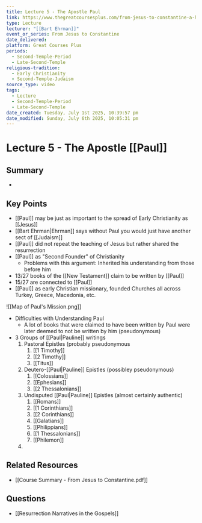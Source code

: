```yaml
---
title: Lecture 5 - The Apostle Paul
link: https://www.thegreatcoursesplus.com/from-jesus-to-constantine-a-history-of-early-christianity
type: Lecture
lecturer: "[[Bart Ehrman]]"
event_or_series: From Jesus to Constantine
date_delivered: 
platform: Great Courses Plus
periods:
  - Second-Temple-Period
  - Late-Second-Temple
religious-tradition:
  - Early Christianity
  - Second-Temple-Judaism
source_type: video
tags:
  - Lecture
  - Second-Temple-Period
  - Late-Second-Temple
date_created: Tuesday, July 1st 2025, 10:39:57 pm
date_modified: Sunday, July 6th 2025, 10:05:31 pm
---
```


# Lecture 5 - The Apostle [[Paul]]

## Summary
- 

## Key Points

- [[Paul]] may be just as important to the spread of Early Christianity as [[Jesus]]
- [[Bart Ehrman|Ehrman]] says without Paul you would just have another sect of [[Judaism]]
- [[Paul]] did not repeat the teaching of Jesus but rather shared the resurrection 
- [[Paul]] as "Second Founder" of Christianity
	- Problems with this argument: Inherited his understanding from those before him
- 13/27 books of the [[New Testament]] claim to be written by [[Paul]]
- 15/27 are connected to [[Paul]]
- [[Paul]] as early Christian missionary, founded Churches all across Turkey, Greece, Macedonia, etc.

![[Map of Paul's Mission.png]]
- Difficulties with Understanding Paul
	- A lot of books that were claimed to have been written by Paul were later deemed to not be written by him (pseudonymous)
- 3 Groups of [[Paul|Pauline]] writings
	1. Pastoral Epistles (probably pseudonymous
		1.  [[1 Timothy]]
		2. [[2 Timothy]]
		3. [[Titus]]
	2. Deutero-[[Paul|Pauline]] Epistles (possibley pseudonymous)
		1. [[Colossians]]
		2. [[Ephesians]]
		3. [[2 Thessalonians]]
	3. Undisputed [[Paul|Pauline]] Epistles (almost certainly authentic)
		1. [[Romans]]
		2. [[1 Corinthians]]
		3. [[2 Corinthians]]
		4. [[Galatians]]
		5. [[Philippians]]
		6. [[1 Thessalonians]]
		7. [[Philemon]]
	4. 

## Related Resources
- [[Course Summary - From Jesus to Constantine.pdf]]

## Questions
- [[Resurrection Narratives in the Gospels]]